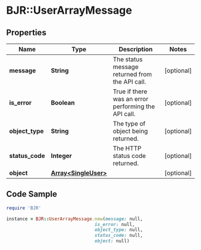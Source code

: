 # BJR::UserArrayMessage

## Properties

Name | Type | Description | Notes
------------ | ------------- | ------------- | -------------
**message** | **String** | The status message returned from the API call. | [optional] 
**is_error** | **Boolean** | True if there was an error performing the API call. | [optional] 
**object_type** | **String** | The type of object being returned. | [optional] 
**status_code** | **Integer** | The HTTP status code returned. | [optional] 
**object** | [**Array&lt;SingleUser&gt;**](SingleUser.md) |  | [optional] 

## Code Sample

```ruby
require 'BJR'

instance = BJR::UserArrayMessage.new(message: null,
                                 is_error: null,
                                 object_type: null,
                                 status_code: null,
                                 object: null)
```


